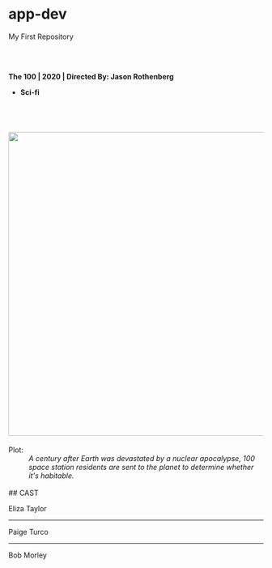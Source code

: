 # app-dev
My First Repository

<br></br>

<b> The 100 | 2020 | Directed By: Jason Rothenberg</b>
* **Sci-fi**
<br>
<h1 align="Center">
  <h1 align="Center">
  <img src="[https://lynlynsays.files.wordpress.com/2017/06/4926_scarletheartryeo_nowplay_small.jpg](https://www.google.com/url?sa=i&url=https%3A%2F%2Fwall.alphacoders.com%2Fby_sub_category.php%3Fid%3D225711%26name%3DThe%2B100%2BWallpapers&psig=AOvVaw0KBUdggnUJJpDCCGW81x0a&ust=1671033076345000&source=images&cd=vfe&ved=0CA8QjRxqFwoTCMDc4rj59vsCFQAAAAAdAAAAABAE" width="600" height="600">
  </h1>
<dt>Plot:</dt>
<dd><i> A century after Earth was devastated by a nuclear apocalypse, 100 space station residents are sent to the planet to determine whether it's habitable.</i></dd>
</br>
  ## CAST

<p>Eliza Taylor  </p>


-------------------------------------------------------------------------------------------------------------------------------------------------------------------

<p>Paige Turco </p>



-------------------------------------------------------------------------------------------------------------------------------------------------------------------

<p>Bob Morley  </p>
